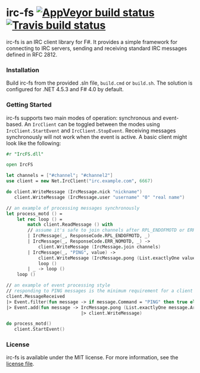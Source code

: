 # irc-fs [![AppVeyor build status](https://ci.appveyor.com/api/projects/status/6nviekmy11m43dpa)](https://ci.appveyor.com/project/JahTheDev/irc-fs) [![Travis build status](https://travis-ci.org/JahTheDev/irc-fs.png)](https://travis-ci.org/JahTheDev/irc-fs)

irc-fs is an IRC client library for F#. It provides a simple framework for connecting to IRC servers, sending and receiving standard IRC messages defined in RFC 2812.

### Installation

Build irc-fs from the provided .sln file, `build.cmd` or `build.sh`. The solution is configured for .NET 4.5.3 and F# 4.0 by default.

### Getting Started

irc-fs supports two main modes of operation: synchronous and event-based. An `IrcClient` can be toggled between the modes using `IrcClient.StartEvent` and `IrcClient.StopEvent`. Receiving messages synchronously will not work when the event is active. A basic client might look like the following:

```fsharp
#r "IrcFS.dll"

open IrcFS

let channels = ["#channel"; "#channel2"]
use client = new Net.IrcClient("irc.example.com", 6667)

do client.WriteMessage (IrcMessage.nick "nickname")
   client.WriteMessage (IrcMessage.user "username" "0" "real name")

// an example of processing messages synchronously
let process_motd () =
    let rec loop () =
		match client.ReadMessage () with
		// assume it's safe to join channels after RPL_ENDOFMOTD or ERR_NOMOTD
		| IrcMessage(_, ResponseCode.RPL_ENDOFMOTD, _)
		| IrcMessage(_, ResponseCode.ERR_NOMOTD, _) ->
			client.WriteMessage (IrcMessage.join channels)
		| IrcMessage(_, "PING", value) -> 
			client.WriteMessage (IrcMessage.pong (List.exactlyOne value))
			loop ()
		| _ -> loop ()
	loop ()

// an example of event processing style
// responding to PING messages is the minimum requirement for a client
client.MessageReceived
|> Event.filter(fun message -> if message.Command = "PING" then true else false)
|> Event.add(fun message -> IrcMessage.pong (List.exactlyOne message.Arguments)
							|> client.WriteMessage)

do process_motd()
   client.StartEvent()
```

### License

irc-fs is available under the MIT license. For more information, see the [license file](https://github.com/JahTheDev/irc-fs/blob/master/LICENSE.md).